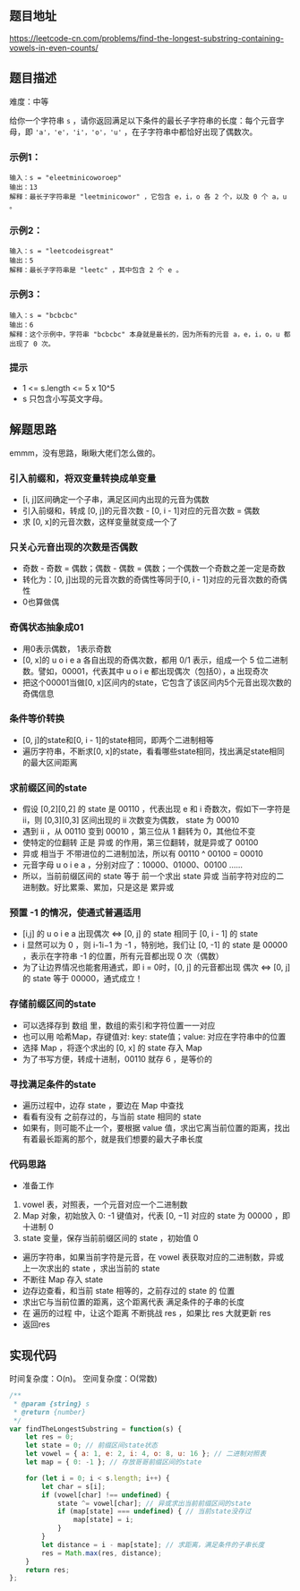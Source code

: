 ## 题目地址

https://leetcode-cn.com/problems/find-the-longest-substring-containing-vowels-in-even-counts/

## 题目描述

难度：中等

给你一个字符串 `s` ，请你返回满足以下条件的最长子字符串的长度：每个元音字母，即 `'a'，'e'，'i'，'o'，'u'` ，在子字符串中都恰好出现了偶数次。

### 示例1：

```
输入：s = "eleetminicoworoep"
输出：13
解释：最长子字符串是 "leetminicowor" ，它包含 e，i，o 各 2 个，以及 0 个 a，u 。
```

### 示例2：

```
输入：s = "leetcodeisgreat"
输出：5
解释：最长子字符串是 "leetc" ，其中包含 2 个 e 。
```

### 示例3：

```
输入：s = "bcbcbc"
输出：6
解释：这个示例中，字符串 "bcbcbc" 本身就是最长的，因为所有的元音 a，e，i，o，u 都出现了 0 次。
```

### 提示

- 1 <= s.length <= 5 x 10^5
- s 只包含小写英文字母。

## 解题思路

emmm，没有思路，瞅瞅大佬们怎么做的。

### 引入前缀和，将双变量转换成单变量

- [i, j]区间确定一个子串，满足区间内出现的元音为偶数
- 引入前缀和，转成 [0, j]的元音次数 - [0, i - 1]对应的元音次数 = 偶数
- 求 [0, x]的元音次数，这样变量就变成一个了

### 只关心元音出现的次数是否偶数

- 奇数 - 奇数 = 偶数；偶数 - 偶数 = 偶数；一个偶数一个奇数之差一定是奇数
- 转化为：[0, j]出现的元音次数的奇偶性等同于[0, i - 1]对应的元音次数的奇偶性
- 0也算做偶

### 奇偶状态抽象成01

- 用0表示偶数， 1表示奇数
- [0, x]的 u o i e a 各自出现的奇偶次数，都用 0/1 表示，组成一个 5 位二进制数。譬如，00001，代表其中 u o i e 都出现偶次（包括0），a 出现奇次
- 把这个00001当做[0, x]区间内的state，它包含了该区间内5个元音出现次数的奇偶信息

### 条件等价转换

- [0, j]的state和[0, i - 1]的state相同，即两个二进制相等
- 遍历字符串，不断求[0, x]的state，看看哪些state相同，找出满足state相同的最大区间距离

### 求前缀区间的state

- 假设 [0,2][0,2] 的 state 是 00110 ，代表出现 e 和 i 奇数次，假如下一字符是 ii，则 [0,3][0,3] 区间出现的 ii 次数变为偶数， state 为 00010
- 遇到 ii ，从 00110 变到 00010 ，第三位从 1 翻转为 0，其他位不变
- 使特定的位翻转 正是 异或 的作用，第三位翻转，就是异或了 00100
- 异或 相当于 不带进位的二进制加法，所以有 00110 ^ 00100 = 00010
- 元音字母 u o i e a ，分别对应了：10000、01000、00100 ……
- 所以，当前前缀区间的 state 等于 前一个求出 state 异或 当前字符对应的二进制数。好比累乘、累加，只是这是 累异或

### 预置 -1 的情况，使通式普遍适用

- [i,j] 的 u o i e a 出现偶次 <=> [0, j] 的 state 相同于 [0, i - 1] 的 state
- i 显然可以为 0 ，则 i-1i−1 为 -1 ，特别地，我们让 [0, -1] 的 state 是 00000 ，表示在字符串 -1 的位置，所有元音都出现 0 次（偶数）
- 为了让边界情况也能套用通式，即 i = 0时，[0, j] 的元音都出现 偶次 <=> [0, j] 的 state 等于 00000，通式成立！

### 存储前缀区间的state

- 可以选择存到 数组 里，数组的索引和字符位置一一对应
- 也可以用 哈希Map，存键值对: key: state值；value: 对应在字符串中的位置
- 选择 Map ，将逐个求出的 [0, x] 的 state 存入 Map
- 为了书写方便，转成十进制，00110 就存 6 ，是等价的

### 寻找满足条件的state

- 遍历过程中，边存 state ，要边在 Map 中查找
- 看看有没有 之前存过的，与当前 state 相同的 state
- 如果有，则可能不止一个，要根据 value 值，求出它离当前位置的距离，找出有着最长距离的那个，就是我们想要的最大子串长度

### 代码思路

- 准备工作
1. vowel 表，对照表，一个元音对应一个二进制数
2. Map 对象，初始放入 0: -1 键值对，代表 [0, −1] 对应的 state 为 00000 ，即十进制 0
3. state 变量，保存当前前缀区间的 state ，初始值 0
- 遍历字符串，如果当前字符是元音，在 vowel 表获取对应的二进制数，异或 上一次求出的 state ，求出当前的 state
- 不断往 Map 存入 state
- 边存边查看，和当前 state 相等的，之前存过的 state 的 位置
- 求出它与当前位置的距离，这个距离代表 满足条件的子串的长度
- 在 遍历的过程 中，让这个距离 不断挑战 res ，如果比 res 大就更新 res
- 返回res

## 实现代码

时间复杂度：O(n)。 空间复杂度：O(常数)

```js
/**
 * @param {string} s
 * @return {number}
 */
var findTheLongestSubstring = function(s) {
    let res = 0;
    let state = 0; // 前缀区间state状态
    let vowel = { a: 1, e: 2, i: 4, o: 8, u: 16 }; // 二进制对照表
    let map = { 0: -1 }; // 存放哥哥前缀区间的state

    for (let i = 0; i < s.length; i++) {
        let char = s[i];
        if (vowel[char] !== undefined) {
            state ^= vowel[char]; // 异或求出当前前缀区间的state
            if (map[state] === undefined) { // 当前state没存过
                map[state] = i;
            }
        }
        let distance = i - map[state]; // 求距离，满足条件的子串长度
        res = Math.max(res, distance);
    }
    return res;
};
```
